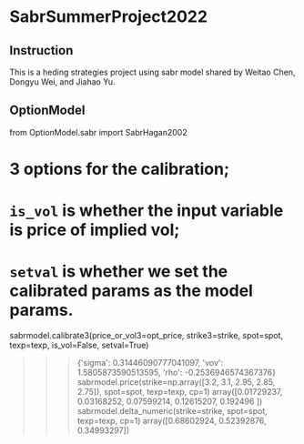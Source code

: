 # SabrSummerProject2022
## Instruction
This is a heding strategies project using sabr model shared by Weitao Chen, Dongyu Wei, and Jiahao Yu.
## OptionModel
from OptionModel.sabr import SabrHagan2002
# 3 options for the calibration; 
# `is_vol` is whether the input variable is price of implied vol; 
# `setval` is whether we set the calibrated params as the model params.
sabrmodel.calibrate3(price_or_vol3=opt_price, strike3=strike, spot=spot, texp=texp, is_vol=False, setval=True)
>>>{'sigma': 0.31446090777041097,
 'vov': 1.5805873590513595,
 'rho': -0.2536946574367376}
 sabrmodel.price(strike=np.array([3.2, 3.1, 2.95, 2.85, 2.75]), spot=spot, texp=texp, cp=1)
 >>>array([0.01729237, 0.03168252, 0.07599214, 0.12615207, 0.192496  ])
 sabrmodel.delta_numeric(strike=strike, spot=spot, texp=texp, cp=1)
 >>>array([0.68602924, 0.52392876, 0.34993297])
